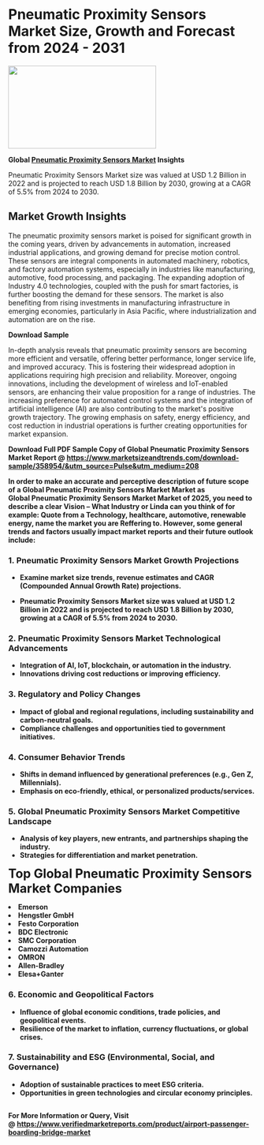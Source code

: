 <H1>Pneumatic Proximity Sensors Market Size, Growth and Forecast from 2024 - 2031</H1><img class="aligncenter size-medium wp-image-584254" src="https://thirdeyenews.in/wp-content/uploads/2024/09/Global-Market-Research-300x168.jpeg" alt="" width="300" height="168" /><p><strong>Global&nbsp;<a href="https://www.marketsizeandtrends.com/download-sample/358954/&amp;utm_source=Pulse&amp;utm_medium=208">Pneumatic Proximity Sensors Market</a> Insights</strong></p><p>Pneumatic Proximity Sensors Market size was valued at USD 1.2 Billion in 2022 and is projected to reach USD 1.8 Billion by 2030, growing at a CAGR of 5.5% from 2024 to 2030.</p><p><h2>Market Growth Insights</h2> <p>The pneumatic proximity sensors market is poised for significant growth in the coming years, driven by advancements in automation, increased industrial applications, and growing demand for precise motion control. These sensors are integral components in automated machinery, robotics, and factory automation systems, especially in industries like manufacturing, automotive, food processing, and packaging. The expanding adoption of Industry 4.0 technologies, coupled with the push for smart factories, is further boosting the demand for these sensors. The market is also benefiting from rising investments in manufacturing infrastructure in emerging economies, particularly in Asia Pacific, where industrialization and automation are on the rise.</p> <p><strong>Download Sample</strong></p> <p>In-depth analysis reveals that pneumatic proximity sensors are becoming more efficient and versatile, offering better performance, longer service life, and improved accuracy. This is fostering their widespread adoption in applications requiring high precision and reliability. Moreover, ongoing innovations, including the development of wireless and IoT-enabled sensors, are enhancing their value proposition for a range of industries. The increasing preference for automated control systems and the integration of artificial intelligence (AI) are also contributing to the market's positive growth trajectory. The growing emphasis on safety, energy efficiency, and cost reduction in industrial operations is further creating opportunities for market expansion.</p> <p><strong></p><p><span class=""><strong>Download Full PDF Sample Copy of Global Pneumatic Proximity Sensors Market Report</strong> @ <a href="https://www.marketsizeandtrends.com/download-sample/358954/&amp;utm_source=Pulse&amp;utm_medium=208" target="_blank">https://www.marketsizeandtrends.com/download-sample/358954/&amp;utm_source=Pulse&amp;utm_medium=208</a></span></p><p>In order to make an accurate and perceptive description of future scope of a Global&nbsp;Pneumatic Proximity Sensors Market Market as Global&nbsp;Pneumatic Proximity Sensors Market Market of 2025, you need to describe a clear Vision &ndash; What Industry or Linda can you think of for example: Quote from a Technology, healthcare, automotive, renewable energy, name the market you are Reffering to. However, some general trends and factors usually impact market reports and their future outlook include:</p><h3>1.&nbsp;<strong>Pneumatic Proximity Sensors Market Growth Projections</strong></h3><ul><li>Examine market size trends, revenue estimates and CAGR (Compounded Annual Growth Rate) projections.</li><li><p>Pneumatic Proximity Sensors Market size was valued at USD 1.2 Billion in 2022 and is projected to reach USD 1.8 Billion by 2030, growing at a CAGR of 5.5% from 2024 to 2030.</p></li></ul><h3>2.&nbsp;<strong>Pneumatic Proximity Sensors Market Technological Advancements</strong></h3><ul><li>Integration of AI, IoT, blockchain, or automation in the industry.</li><li>Innovations driving cost reductions or improving efficiency.</li></ul><h3>3.&nbsp;<strong>Regulatory and Policy Changes</strong></h3><ul><li>Impact of global and regional regulations, including sustainability and carbon-neutral goals.</li><li>Compliance challenges and opportunities tied to government initiatives.</li></ul><h3>4.&nbsp;<strong>Consumer Behavior Trends</strong></h3><ul><li>Shifts in demand influenced by generational preferences (e.g., Gen Z, Millennials).</li><li>Emphasis on eco-friendly, ethical, or personalized products/services.</li></ul><h3>5.&nbsp;<strong>Global Pneumatic Proximity Sensors Market Competitive Landscape</strong></h3><ul><li>Analysis of key players, new entrants, and partnerships shaping the industry.</li><li>Strategies for differentiation and market penetration.</li></ul><p data-pm-slice="1 1 []"><span style="color: inherit; font-family: inherit; font-size: 25px;">Top Global Pneumatic Proximity Sensors Market Companies</span></p><div class="" data-test-id=""><p><li>Emerson</li><li> Hengstler GmbH</li><li> Festo Corporation</li><li> BDC Electronic</li><li> SMC Corporation</li><li> Camozzi Automation</li><li> OMRON</li><li> Allen-Bradley</li><li> Elesa+Ganter</li></p></div><h3>6.&nbsp;<strong>Economic and Geopolitical Factors</strong></h3><ul><li>Influence of global economic conditions, trade policies, and geopolitical events.</li><li>Resilience of the market to inflation, currency fluctuations, or global crises.</li></ul><h3>7.&nbsp;<strong>Sustainability and ESG (Environmental, Social, and Governance)</strong></h3><ul><li>Adoption of sustainable practices to meet ESG criteria.</li><li>Opportunities in green technologies and circular economy principles.</li></ul><h2><strong style="font-size: 14px;">For More Information or Query, Visit @&nbsp;</strong><a style="background-color: #ffffff; font-size: 14px;" href="https://www.marketsizeandtrends.com/report/pneumatic-proximity-sensors-market/" target="_blank">https://www.verifiedmarketreports.com/product/airport-passenger-boarding-bridge-market</a></h2>
